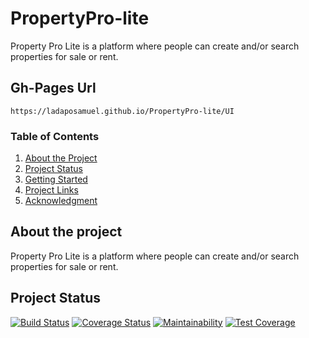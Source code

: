 # PropertyPro-lite
Property Pro Lite is a platform where people can create and/or search properties for sale or rent.


 ## Gh-Pages Url 	
 `https://ladaposamuel.github.io/PropertyPro-lite/UI`	
 
 ### Table of Contents

 1. [About the Project](#about-the-project)
1. [Project Status](#project-status)
1. [Getting Started](#getting-started)
1. [Project Links](#project-links)
1. [Acknowledgment](#Acknowledgement)

 ## About the project

Property Pro Lite is a platform where people can create and/or search properties for sale or rent.

 ## Project Status

[![Build Status](https://travis-ci.org/ladaposamuel/PropertyPro-lite.svg?branch=develop)](https://travis-ci.org/ladaposamuel/PropertyPro-lite) [![Coverage Status](https://coveralls.io/repos/github/ladaposamuel/PropertyPro-lite/badge.svg?branch=develop)](https://coveralls.io/github/ladaposamuel/PropertyPro-lite?branch=develop) [![Maintainability](https://api.codeclimate.com/v1/badges/b17e8288b44d2a31ae7b/maintainability)](https://codeclimate.com/github/ladaposamuel/PropertyPro-lite/maintainability) [![Test Coverage](https://api.codeclimate.com/v1/badges/b17e8288b44d2a31ae7b/test_coverage)](https://codeclimate.com/github/ladaposamuel/PropertyPro-lite/test_coverage)

